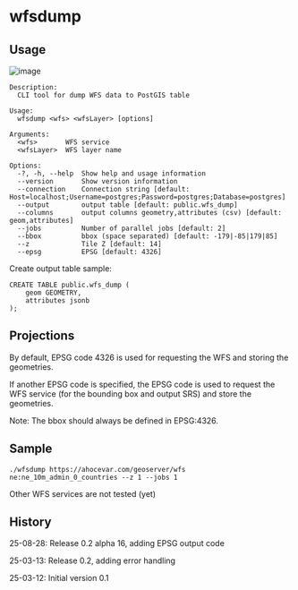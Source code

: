 # wfsdump

## Usage 

![image](https://github.com/user-attachments/assets/09ebd759-519d-425c-bc20-141c2af47212)

```
Description:
  CLI tool for dump WFS data to PostGIS table

Usage:
  wfsdump <wfs> <wfsLayer> [options]

Arguments:
  <wfs>       WFS service
  <wfsLayer>  WFS layer name

Options:
  -?, -h, --help  Show help and usage information
  --version       Show version information
  --connection    Connection string [default: Host=localhost;Username=postgres;Password=postgres;Database=postgres]
  --output        output table [default: public.wfs_dump]
  --columns       output columns geometry,attributes (csv) [default: geom,attributes]
  --jobs          Number of parallel jobs [default: 2]
  --bbox          bbox (space separated) [default: -179|-85|179|85]
  --z             Tile Z [default: 14]
  --epsg          EPSG [default: 4326]
```

Create output table sample:

```
CREATE TABLE public.wfs_dump (
    geom GEOMETRY,
    attributes jsonb
);
```

## Projections

By default, EPSG code 4326 is used for requesting the WFS and storing the geometries.

If another EPSG code is specified, the EPSG code is used to request the WFS service (for the bounding box and output SRS) and store 
the geometries. 

Note: The bbox should always be defined in EPSG:4326.

## Sample

```
./wfsdump https://ahocevar.com/geoserver/wfs ne:ne_10m_admin_0_countries --z 1 --jobs 1
```

Other WFS services are not tested (yet)

## History

25-08-28: Release 0.2 alpha 16, adding EPSG output code

25-03-13: Release 0.2, adding error handling

25-03-12: Initial version 0.1
